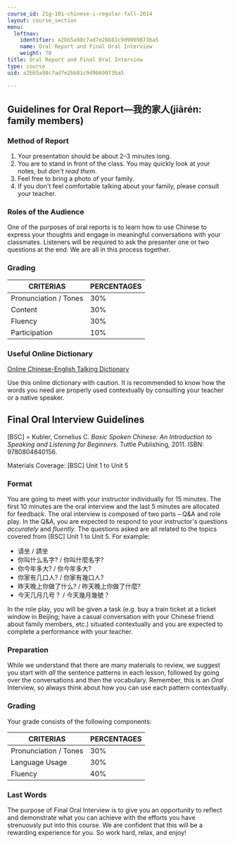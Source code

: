```yaml
---
course_id: 21g-101-chinese-i-regular-fall-2014
layout: course_section
menu:
  leftnav:
    identifier: a2bb5a98c7ad7e2bb81c9d9069073ba5
    name: Oral Report and Final Oral Interview
    weight: 70
title: Oral Report and Final Oral Interview
type: course
uid: a2bb5a98c7ad7e2bb81c9d9069073ba5

---
```


Guidelines for Oral Report—我的家人(jiārén: family members)
-------------------------------------------------------

### Method of Report

1.  Your presentation should be about 2–3 minutes long.
2.  You are to stand in front of the class. You may quickly look at your notes, but _don't read them_.
3.  Feel free to bring a photo of your family.
4.  If you don't feel comfortable talking about your family, please consult your teacher.

### Roles of the Audience

One of the purposes of oral reports is to learn how to use Chinese to express your thoughts and engage in meaningful conversations with your classmates. Listeners will be required to ask the presenter one or two questions at the end. We are all in this process together.

### Grading

| CRITERIAS | PERCENTAGES |
| --- | --- |
| Pronunciation / Tones | 30% |
| Content | 30% |
| Fluency | 30% |
| Participation | 10% 

### Useful Online Dictionary

[Online Chinese-English Talking Dictionary](http://www.yellowbridge.com/chinese/)

Use this online dictionary with caution. It is recommended to know how the words you need are properly used contextually by consulting your teacher or a native speaker.

Final Oral Interview Guidelines
-------------------------------

\[BSC\] = Kubler, Cornelius C. _Basic Spoken Chinese: An Introduction to Speaking and Listening for Beginners_. Tuttle Publishing, 2011. ISBN: 9780804840156.

Materials Coverage: \[BSC\] Unit 1 to Unit 5

### Format

You are going to meet with your instructor individually for 15 minutes. The first 10 minutes are the oral interview and the last 5 minutes are allocated for feedback. The oral interview is composed of two parts – Q&A and role play. In the Q&A, you are expected to respond to your instructor's questions _accurately_ and _fluently_. The questions asked are all related to the topics covered from \[BSC\] Unit 1 to Unit 5. For example:

*   请坐 / 請坐
*   你叫什么名字? / 你叫什麼名字?
*   你今年多大? / 你今年多大?
*   你家有几口人? / 你家有幾口人?
*   昨天晚上你做了什么? / 昨天晚上你做了什麼?
*   今天几月几号？ / 今天幾月幾號？

In the role play, you will be given a task (e.g. buy a train ticket at a ticket window in Beijing; have a casual conversation with your Chinese friend about family members, etc.) situated contextually and you are expected to complete a performance with your teacher.

### Preparation

While we understand that there are many materials to review, we suggest you start with _all_ the sentence patterns in each lesson, followed by going over the conversations and then the vocabulary. Remember, this is an _Oral_ Interview, so always think about how you can use each pattern contextually.

### Grading

Your grade consists of the following components:

| CRITERIAS | PERCENTAGES |
| --- | --- |
| Pronunciation / Tones | 30% |
| Language Usage | 30% |
| Fluency | 40% 

### Last Words

The purpose of Final Oral Interview is to give you an opportunity to reflect and demonstrate what you can achieve with the efforts you have strenuously put into this course. We are confident that this will be a rewarding experience for you. So work hard, relax, and enjoy!